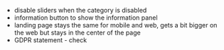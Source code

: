 * disable sliders when the category is disabled
* information button to show the information panel
* landing page stays the same for mobile and web, gets a bit bigger on the web but stays in the center of the page
* GDPR statement - check